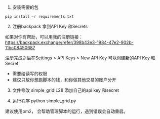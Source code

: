 1. 安装需要的包
```
pip install -r requirements.txt
```
2. 注册backpack 拿到API Key 和Secrets 

如果对你有帮助，可以用我的注册链接：
https://backpack.exchange/refer/398b43e3-1984-47e2-902b-11bc08450687 

注册完成之后在Settings > API Keys > New API Key 可以创建新的API Key 和Secret 

+ 需要给读写的权限
+ 建议只放你想跑脚本的钱，和你做其他交易的账户分开

3. 文件修改 
simple_grid L28 添加自己的api key 和secret 

4. 运行程序
python simple_grid.py 

建议使用pm2， 会帮助管理脚本的运行，遇到错误会自动重启。 